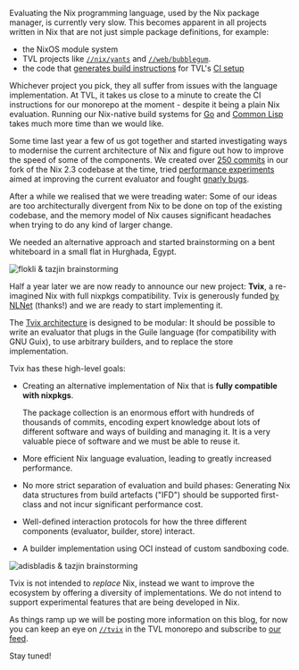 Evaluating the Nix programming language, used by the Nix package
manager, is currently very slow. This becomes apparent in all projects
written in Nix that are not just simple package definitions, for
example:

* the NixOS module system
* TVL projects like
  [`//nix/yants`](https://at.tvl.fyi/?q=%2F%2Fnix%2Fyants) and
  [`//web/bubblegum`](https://at.tvl.fyi/?q=%2F%2Fweb%2Fbubblegum).
* the code that [generates build
  instructions](https://at.tvl.fyi/?q=%2F%2Fops%2Fpipelines) for TVL's
  [CI setup](https://tvl.fyi/builds)

Whichever project you pick, they all suffer from issues with the
language implementation. At TVL, it takes us close to a minute to
create the CI instructions for our monorepo at the moment - despite it
being a plain Nix evaluation. Running our Nix-native build systems for
[Go](https://code.tvl.fyi/about/nix/buildGo) and [Common
Lisp](https://code.tvl.fyi/about/nix/buildLisp) takes much more time
than we would like.

Some time last year a few of us got together and started investigating
ways to modernise the current architecture of Nix and figure out how
to improve the speed of some of the components. We created over [250
commits](https://cl.tvl.fyi/q/topic:tvix) in our fork of the Nix 2.3
codebase at the time, tried [performance
experiments](https://cl.tvl.fyi/c/depot/+/1123/) aimed at improving
the current evaluator and fought [gnarly
bugs](https://cl.tvl.fyi/c/depot/+/1504).

After a while we realised that we were treading water: Some of our
ideas are too architecturally divergent from Nix to be done on top of
the existing codebase, and the memory model of Nix causes significant
headaches when trying to do any kind of larger change.

We needed an alternative approach and started brainstorming on a bent
whiteboard in a small flat in Hurghada, Egypt.

![flokli & tazjin brainstorming](https://static.tvl.fyi/latest/files/flokli_tazjin_tvix.webp)

Half a year later we are now ready to announce our new project:
**Tvix**, a re-imagined Nix with full nixpkgs compatibility. Tvix is
generously funded [by NLNet](https://nlnet.nl/project/Tvix/) (thanks!)
and we are ready to start implementing it.

The [Tvix
architecture](https://code.tvl.fyi/about/tvix/docs/components.md) is
designed to be modular: It should be possible to write an evaluator
that plugs in the Guile language (for compatibility with GNU Guix), to
use arbitrary builders, and to replace the store implementation.

Tvix has these high-level goals:

* Creating an alternative implementation of Nix that is **fully
  compatible with nixpkgs**.

  The package collection is an enormous effort with hundreds of
  thousands of commits, encoding expert knowledge about lots of
  different software and ways of building and managing it. It is a
  very valuable piece of software and we must be able to reuse it.

* More efficient Nix language evaluation, leading to greatly increased
  performance.

* No more strict separation of evaluation and build phases: Generating
  Nix data structures from build artefacts ("IFD") should be supported
  first-class and not incur significant performance cost.

* Well-defined interaction protocols for how the three different
  components (evaluator, builder, store) interact.

* A builder implementation using OCI instead of custom sandboxing
  code.

![adisbladis & tazjin brainstorming](https://static.tvl.fyi/latest/files/adisbladis_tazjin_tvix.webp)

Tvix is not intended to *replace* Nix, instead we want to improve the
ecosystem by offering a diversity of implementations. We do not intend
to support experimental features that are being developed in Nix.

As things ramp up we will be posting more information on this blog,
for now you can keep an eye on
[`//tvix`](https://cs.tvl.fyi/depot/-/tree/tvix) in the TVL monorepo
and subscribe to [our feed](https://tvl.fyi/feed.atom).

Stay tuned!
